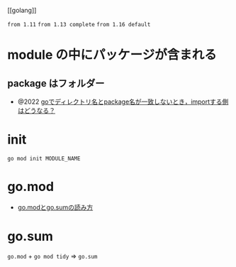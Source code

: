 
[[golang]]

`from 1.11`
`from 1.13 complete`
`from 1.16 default`

# module の中にパッケージが含まれる
## package はフォルダー

- @2022 [goでディレクトリ名とpackage名が一致しないとき，importする側はどうなる？](https://zenn.dev/miyataka/scraps/849be35072822a)

# init
```
go mod init MODULE_NAME
```

# go.mod
- [go.modとgo.sumの読み方](https://zenn.dev/ryo_yamaoka/articles/595cf9e69229f9)

# go.sum
`go.mod` + `go mod tidy` => `go.sum`
